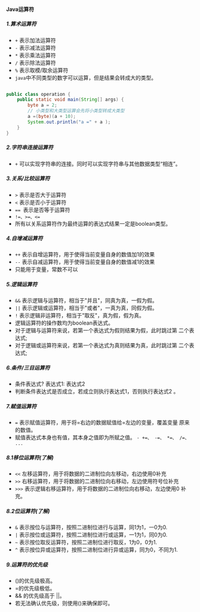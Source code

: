 #### Java运算符

##### 1.算术运算符
- `+` 表示加法运算符
- `-` 表示减法运算符
- `*` 表示乘法运算符
- `/` 表示除法运算符
- `%` 表示取模/取余运算符
- `java`中不同类型的数字可以运算，但是结果会转成大的类型。

```java

public class operation {
    public static void main(String[] args) {
        byte a = 2;
        // 小类型和大类型运算会先将小类型转成大类型
        a =(byte)(a + 10);
        System.out.println("a =" + a );
    }
}

```

##### 2.字符串连接运算符
- `+` 可以实现字符串的连接。同时可以实现字符串与其他数据类型“相连”。

##### 3.关系/比较运算符
- `>` 表示是否大于运算符
- `<` 表示是否小于运算符
- `== `表示是否等于运算符
- `!=、>=、<=` 
- 所有以关系运算符作为最终运算的表达式结果一定是boolean类型。

##### 4.自增减运算符
- `++` 表示自增运算符，用于使得当前变量自身的数值加1的效果 
- `--` 表示自减运算符，用于使得当前变量自身的数值减1的效果 
- 只能用于变量，常数不可以

##### 5.逻辑运算符
- `&&` 表示逻辑与运算符，相当于"并且"，同真为真，一假为假。 
-  `||` 表示逻辑或运算符，相当于"或者"，一真为真，同假为假。
- `!` 表示逻辑非运算符，相当于"取反"，真为假，假为真。
- 逻辑运算符的操作数均为boolean表达式。
- 对于逻辑与运算符来说，若第一个表达式为假则结果为假，此时跳过第 二个表达式;
- 对于逻辑或运算符来说，若第一个表达式为真则结果为真，此时跳过第 二个表达式;

##### 6.条件/三目运算符
- 条件表达式? 表达式1: 表达式2
- 判断条件表达式是否成立，若成立则执行表达式1，否则执行表达式2 。

##### 7.赋值运算符
- `=` 表示赋值运算符，用于将=右边的数据赋值给=左边的变量，覆盖变量 原来的数值。
- 赋值表达式本身也有值，其本身之值即为所赋之值。 `- +=、 -=、 *=、 /=、 ...`

##### 8.1移位运算符(了解)
- `<<` 左移运算符，用于将数据的二进制位向左移动，右边使用0补充
- `>>` 右移运算符，用于将数据的二进制位向右移动，左边使用符号位补充
- `>>>` 表示逻辑右移运算符，用于将数据的二进制位向右移动，左边使用0 补充。

##### 8.2位运算符(了解)
- `&` 表示按位与运算符，按照二进制位进行与运算，同1为1，一0为0.
- `|` 表示按位或运算符，按照二进制位进行或运算，一1为1，同0为0.
- `~` 表示按位取反运算符，按照二进制位进行取反，1为0，0为1.
- `^` 表示按位异或运算符，按照二进制位进行异或运算，同为0，不同为1.

##### 9.运算符的优先级
- ()的优先级极高。
- =的优先级极低。
- && 的优先级高于 ||。
- 若无法确认优先级，则使用()来确保即可。